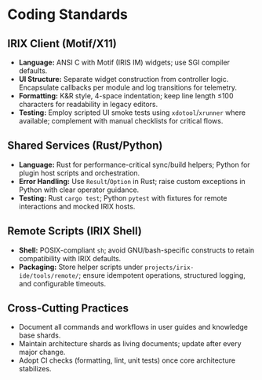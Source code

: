 # Coding Standards

## IRIX Client (Motif/X11)
- **Language:** ANSI C with Motif (IRIS IM) widgets; use SGI compiler defaults.
- **UI Structure:** Separate widget construction from controller logic. Encapsulate callbacks per module and log transitions for telemetry.
- **Formatting:** K&R style, 4-space indentation; keep line length ≤100 characters for readability in legacy editors.
- **Testing:** Employ scripted UI smoke tests using `xdotool`/`xrunner` where available; complement with manual checklists for critical flows.

## Shared Services (Rust/Python)
- **Language:** Rust for performance-critical sync/build helpers; Python for plugin host scripts and orchestration.
- **Error Handling:** Use `Result`/`Option` in Rust; raise custom exceptions in Python with clear operator guidance.
- **Testing:** Rust `cargo test`; Python `pytest` with fixtures for remote interactions and mocked IRIX hosts.

## Remote Scripts (IRIX Shell)
- **Shell:** POSIX-compliant `sh`; avoid GNU/bash-specific constructs to retain compatibility with IRIX defaults.
- **Packaging:** Store helper scripts under `projects/irix-ide/tools/remote/`; ensure idempotent operations, structured logging, and configurable timeouts.

## Cross-Cutting Practices
- Document all commands and workflows in user guides and knowledge base shards.
- Maintain architecture shards as living documents; update after every major change.
- Adopt CI checks (formatting, lint, unit tests) once core architecture stabilizes.
